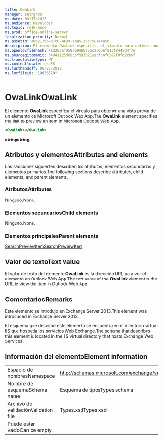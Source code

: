 ```yaml
---
title: OwaLink
manager: sethgros
ms.date: 09/17/2015
ms.audience: Developer
ms.topic: reference
ms.prod: office-online-server
localization_priority: Normal
ms.assetid: a0d217b6-d7c0-4b99-ada9-19c758ae4a5b
description: El elemento OwaLink especifica el vínculo para obtener una vista previa de un elemento de Microsoft Outlook Web App.
ms.openlocfilehash: 71d2875f058d69e85755c256b6f817f8448d4f7e
ms.sourcegitcommit: 34041125dc8c5f993b21cebfc4f8b72f0fd2cb6f
ms.translationtype: MT
ms.contentlocale: es-ES
ms.lasthandoff: 06/25/2018
ms.locfileid: "19836670"
---
```

# <a name="owalink"></a><span data-ttu-id="74d2f-103">OwaLink</span><span class="sxs-lookup"><span data-stu-id="74d2f-103">OwaLink</span></span>

<span data-ttu-id="74d2f-104">El elemento **OwaLink** especifica el vínculo para obtener una vista previa de un elemento de Microsoft Outlook Web App.</span><span class="sxs-lookup"><span data-stu-id="74d2f-104">The **OwaLink** element specifies the link to preview an item in Microsoft Outlook Web App.</span></span> 
  
```XML
<OwaLink></OwaLink>
```

 <span data-ttu-id="74d2f-105">**string**</span><span class="sxs-lookup"><span data-stu-id="74d2f-105">**string**</span></span>
## <a name="attributes-and-elements"></a><span data-ttu-id="74d2f-106">Atributos y elementos</span><span class="sxs-lookup"><span data-stu-id="74d2f-106">Attributes and elements</span></span>

<span data-ttu-id="74d2f-107">Las secciones siguientes describen los atributos, elementos secundarios y elementos primarios.</span><span class="sxs-lookup"><span data-stu-id="74d2f-107">The following sections describe attributes, child elements, and parent elements.</span></span>
  
### <a name="attributes"></a><span data-ttu-id="74d2f-108">Atributos</span><span class="sxs-lookup"><span data-stu-id="74d2f-108">Attributes</span></span>

<span data-ttu-id="74d2f-109">Ninguno.</span><span class="sxs-lookup"><span data-stu-id="74d2f-109">None.</span></span>
  
### <a name="child-elements"></a><span data-ttu-id="74d2f-110">Elementos secundarios</span><span class="sxs-lookup"><span data-stu-id="74d2f-110">Child elements</span></span>

<span data-ttu-id="74d2f-111">Ninguno.</span><span class="sxs-lookup"><span data-stu-id="74d2f-111">None.</span></span>
  
### <a name="parent-elements"></a><span data-ttu-id="74d2f-112">Elementos principales</span><span class="sxs-lookup"><span data-stu-id="74d2f-112">Parent elements</span></span>

[<span data-ttu-id="74d2f-113">SearchPreviewItem</span><span class="sxs-lookup"><span data-stu-id="74d2f-113">SearchPreviewItem</span></span>](searchpreviewitem.md)
  
## <a name="text-value"></a><span data-ttu-id="74d2f-114">Valor de texto</span><span class="sxs-lookup"><span data-stu-id="74d2f-114">Text value</span></span>

<span data-ttu-id="74d2f-115">El valor de texto del elemento **OwaLink** es la dirección URL para ver el elemento en Outlook Web App.</span><span class="sxs-lookup"><span data-stu-id="74d2f-115">The text value of the **OwaLink** element is the URL to view the item in Outlook Web App.</span></span> 
  
## <a name="remarks"></a><span data-ttu-id="74d2f-116">Comentarios</span><span class="sxs-lookup"><span data-stu-id="74d2f-116">Remarks</span></span>

<span data-ttu-id="74d2f-117">Este elemento se introdujo en Exchange Server 2013.</span><span class="sxs-lookup"><span data-stu-id="74d2f-117">This element was introduced in Exchange Server 2013.</span></span>
  
<span data-ttu-id="74d2f-118">El esquema que describe este elemento se encuentra en el directorio virtual IIS que hospeda los servicios Web Exchange.</span><span class="sxs-lookup"><span data-stu-id="74d2f-118">The schema that describes this element is located in the IIS virtual directory that hosts Exchange Web Services.</span></span>
  
## <a name="element-information"></a><span data-ttu-id="74d2f-119">Información del elemento</span><span class="sxs-lookup"><span data-stu-id="74d2f-119">Element information</span></span>

|||
|:-----|:-----|
|<span data-ttu-id="74d2f-120">Espacio de nombres</span><span class="sxs-lookup"><span data-stu-id="74d2f-120">Namespace</span></span>  <br/> |http://schemas.microsoft.com/exchange/services/2006/types  <br/> |
|<span data-ttu-id="74d2f-121">Nombre de esquema</span><span class="sxs-lookup"><span data-stu-id="74d2f-121">Schema name</span></span>  <br/> |<span data-ttu-id="74d2f-122">Esquema de tipos</span><span class="sxs-lookup"><span data-stu-id="74d2f-122">Types schema</span></span>  <br/> |
|<span data-ttu-id="74d2f-123">Archivo de validación</span><span class="sxs-lookup"><span data-stu-id="74d2f-123">Validation file</span></span>  <br/> |<span data-ttu-id="74d2f-124">Types.xsd</span><span class="sxs-lookup"><span data-stu-id="74d2f-124">Types.xsd</span></span>  <br/> |
|<span data-ttu-id="74d2f-125">Puede estar vacío</span><span class="sxs-lookup"><span data-stu-id="74d2f-125">Can be empty</span></span>  <br/> ||
   

